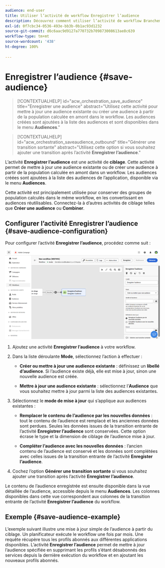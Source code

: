 ```yaml
---
audience: end-user
title: Utiliser l’activité de workflow Enregistrer l’audience
description: Découvrez comment utiliser l’activité de workflow Branchement.
exl-id: 0f7cbc34-0536-493e-bb3b-0b1ac93d1232
source-git-commit: d6c6aac9d9127a770732b709873008613ae8c639
workflow-type: tm+mt
source-wordcount: '438'
ht-degree: 100%

---
```


# Enregistrer l’audience {#save-audience}

>[!CONTEXTUALHELP]
>id="acw_orchestration_save_audience"
>title="Enregistrer une audience"
>abstract="Utilisez cette activité pour mettre à jour une audience existante ou créer une audience à partir de la population calculée en amont dans le workflow. Les audiences créées sont ajoutées à la liste des audiences et sont disponibles dans le menu **Audiences**."

>[!CONTEXTUALHELP]
>id="acw_orchestration_saveaudience_outbound"
>title="Générer une transition sortante"
>abstract="Utilisez cette option si vous souhaitez ajouter une transition après l’activité **Enregistrer l’audience**."

L’activité **Enregistrer l’audience** est une activité de **ciblage**. Cette activité permet de mettre à jour une audience existante ou de créer une audience à partir de la population calculée en amont dans un workflow. Les audiences créées sont ajoutées à la liste des audiences de l’application, disponible via le menu **Audiences**.

Cette activité est principalement utilisée pour conserver des groupes de population calculés dans le même workflow, en les convertissant en audiences réutilisables. Connectez-la à d’autres activités de ciblage telles que **Créer une audience** ou **Combiner**.

## Configurer l’activité Enregistrer l’audience {#save-audience-configuration}

Pour configurer l’activité **Enregistrer l’audience**, procédez comme suit :

![Description : configuration d’un workflow pour l’activité Enregistrer l’audience](../assets/workflow-save-audience.png)

1. Ajoutez une activité **Enregistrer l’audience** à votre workflow.

1. Dans la liste déroulante **Mode**, sélectionnez l’action à effectuer :

   * **Créer ou mettre à jour une audience existante** : définissez un **libellé d’audience**. Si l’audience existe déjà, elle est mise à jour, sinon une nouvelle audience est créée.

   * **Mettre à jour une audience existante** : sélectionnez l’**Audience** que vous souhaitez mettre à jour parmi la liste des audiences existantes.

1. Sélectionnez le **mode de mise à jour** qui s’applique aux audiences existantes :

   * **Remplacer le contenu de l’audience par les nouvelles données** : tout le contenu de l’audience est remplacé et les anciennes données sont perdues. Seules les données issues de la transition entrante de l’activité **Enregistrer l’audience** sont conservées. Cette option écrase le type et la dimension de ciblage de l’audience mise à jour.

   * **Compléter l’audience avec les nouvelles données** : l’ancien contenu de l’audience est conservé et les données sont complétées avec celles issues de la transition entrante de l’activité **Enregister l’audience**.

1. Cochez l’option **Générer une transition sortante** si vous souhaitez ajouter une transition après l’activité **Enregistrer l’audience**.

Le contenu de l’audience enregistrée est ensuite disponible dans la vue détaillée de l’audience, accessible depuis le menu **Audiences**. Les colonnes disponibles dans cette vue correspondent aux colonnes de la transition entrante de l’activité **Enregistrer l’audience** du workflow.

## Exemple {#save-audience-example}

L’exemple suivant illustre une mise à jour simple de l’audience à partir du ciblage. Un planificateur exécute le workflow une fois par mois. Une requête récupère tous les profils abonnés aux différentes applications disponibles. L’activité **Enregistrer l’audience** permet de mettre à jour l’audience spécifiée en supprimant les profils s’étant désabonnés des services depuis la dernière exécution du workflow et en ajoutant les nouveaux profils abonnés.